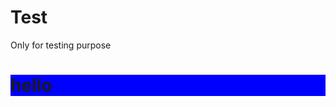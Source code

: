 # Test
Only for testing purpose 

<html>
  <head>
   
  </head>
  <body>
  <h1 style="background-color:blue">hello</h1>
  </body>
  </html>
